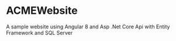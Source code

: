 # ACMEWebsite
A sample website using Angular 8 and Asp .Net Core Api with Entity Framework and SQL Server
